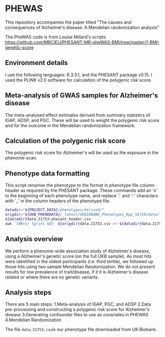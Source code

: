 # PHEWAS
This repository accompanies the paper titled "The causes and consequences of Alzheimer’s disease: A Mendelian randomization analysis" 

The PheWAS code is from Louise Millard's scripts https://github.com/MRCIEU/PHESANT-MR-pheWAS-BMI/tree/master/1-BMI-genetic-score
## Environment details
I use the following languages: R.3.3.1, and the PHESANT package v0.15. I used the PLINK v2.0 software for calculation of the polygenic risk score.
## Meta-analysis of GWAS samples for Alzheimer's disease
The meta-analysed effect estimates derived from summary statistics of IGAP, ADSP, and PGC. These will be used to weight the polygenic risk score and for the outcome in the Mendelian 
randomization framework.
## Calculation of the polygenic risk score
The polygenic risk score for Alzheimer's will be used as the exposure in the phenome-scan.
## Phenotype data formatting
This script renames the phenotype to the format in phenotype file column header as required by the PHESANT package. These commands add an 'x' to the beginning of each phenotype 
name, and replace '.' and '-' characters with '_' in the column headers of the phenotype file. 
```bash
datadir="${PROJECT_DATA}/phenotypes/derived/" 
origdir="${UKB_PHENODATA}/_latest/UKBIOBANK_Phenotypes_App_16729/data/" head -n 1 ${origdir}data.21753.csv | sed 's/,"/,"x/g' | sed 's/-/_/g' | sed 's/\./_/g' > 
${datadir}data.21753-phesant_header.csv 
awk '(NR>1) {print $0}' ${origdir}data.21753.csv >> ${datadir}data.21753-phesant_header.csv
```
## Analysis overview
We perform a phenome-wide association study of Alzheimer's disease, using a Alzheimer's genetic score (on the full UKB sample). As most hits were identified in the oldest participants (i.e. third tertile), we followed up those hits using two sample Mendelian Randomization.
We do not present results for low prevalence of trait/disease, if it it is Alzheimer's disease related or where there are no genetic variants.

## Analysis steps
There are 5 main steps: 
1.Meta-analysis of IGAP, PGC, and ADSP
2.Data pre-processing and constructing a polygenic risk score for Alzheimer's disease
3.Generating confounder files to use as covariates in PHEWAS
4.Mendelian Randomization

    
The file `data.21753.csv`is our phenotype file downloaded from UK Biobank.
